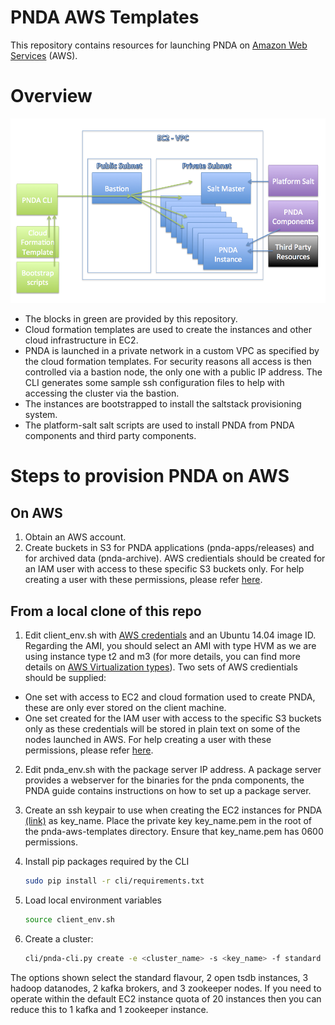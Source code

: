 # PNDA AWS Templates
This repository contains resources for launching PNDA on [Amazon Web Services](https://aws.amazon.com/) (AWS).

# Overview

![](images/aws-templates-overview.png)

- The blocks in green are provided by this repository.
- Cloud formation templates are used to create the instances and other cloud infrastructure in EC2.
- PNDA is launched in a private network in a custom VPC as specified by the cloud formation templates. For security reasons all access is then controlled via a bastion node, the only one with a public IP address. The CLI generates some sample ssh configuration files to help with accessing the cluster via the bastion.
- The instances are bootstrapped to install the saltstack provisioning system.
- The platform-salt salt scripts are used to install PNDA from PNDA components and third party components.

# Steps to provision PNDA on AWS

## On AWS
1. Obtain an AWS account.
1. Create buckets in S3 for PNDA applications (pnda-apps/releases) and for archived data (pnda-archive). AWS credientials should be created for an IAM user with access to these specific S3 buckets only. For help creating a user with these permissions, please refer [here](s3help.md).

## From a local clone of this repo
1. Edit client_env.sh with [AWS credentials](http://docs.aws.amazon.com/AWSSimpleQueueService/latest/SQSGettingStartedGuide/AWSCredentials.html) and an Ubuntu 14.04 image ID. Regarding the AMI, you should select an AMI with type HVM as we are using instance type t2 and m3 (for more details, you can find more details on [AWS Virtualization types](http://docs.aws.amazon.com/AWSEC2/latest/UserGuide/virtualization_types.html)). Two sets of AWS credientials should be supplied:
 - One set with access to EC2 and cloud formation used to create PNDA, these are only ever stored on the client machine.
 - One set created for the IAM user with access to the specific S3 buckets only as these credentials will be stored in plain text on some of the nodes launched in AWS. For help creating a user with these permissions, please refer [here](s3help.md).

2. Edit pnda_env.sh with the package server IP address. A package server provides a webserver for the binaries for the pnda components, the PNDA guide contains instructions on how to set up a package server.

3. Create an ssh keypair to use when creating the EC2 instances for PNDA [(link)](http://docs.aws.amazon.com/AWSEC2/latest/UserGuide/ec2-key-pairs.html) as key_name. Place the private key key_name.pem in the root of the pnda-aws-templates directory. Ensure that key_name.pem has 0600 permissions.

4. Install pip packages required by the CLI 
    ```sh
    sudo pip install -r cli/requirements.txt
    ```
    
5. Load local environment variables 
    ```sh
    source client_env.sh
    ```
    
6. Create a cluster:
    ```sh
    cli/pnda-cli.py create -e <cluster_name> -s <key_name> -f standard -o 2 -n 3 -k 2 -z 3
    ``` 
The options shown select the standard flavour, 2 open tsdb instances, 3 hadoop datanodes, 2 kafka brokers, and 3 zookeeper nodes. If you need to operate within the default EC2 instance quota of 20 instances then you can reduce this to 1 kafka and 1 zookeeper instance.
